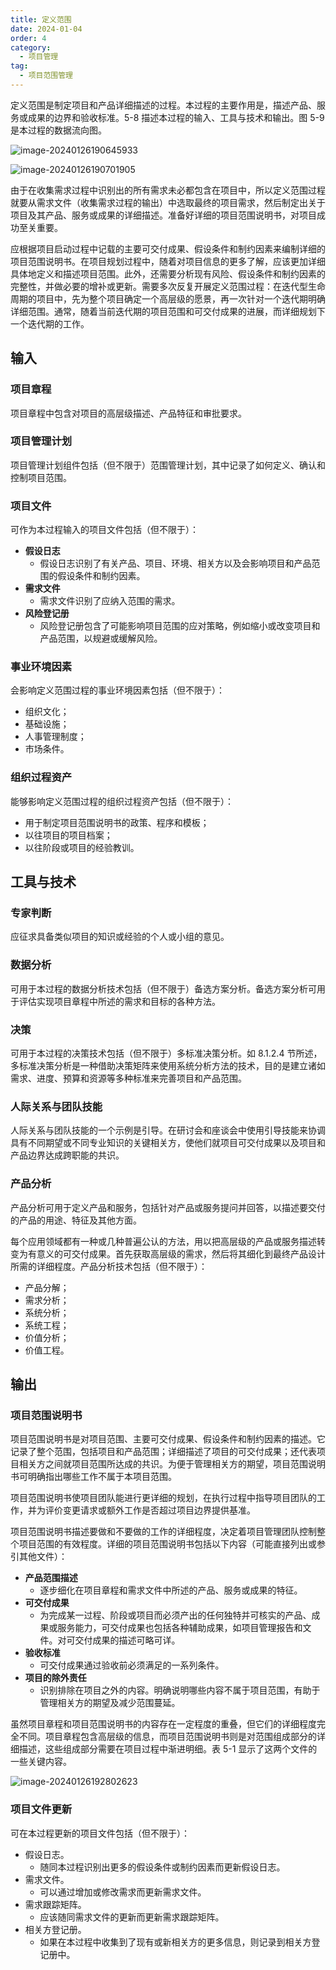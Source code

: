 ```yaml
---
title: 定义范围
date: 2024-01-04
order: 4
category:
  - 项目管理
tag:
  - 项目范围管理
---
```


定义范围是制定项目和产品详细描述的过程。本过程的主要作用是，描述产品、服务或成果的边界和验收标准。5-8 描述本过程的输入、工具与技术和输出。图 5-9 是本过程的数据流向图。

![image-20240126190645933](https://raw.githubusercontent.com/GodX-18/picBed/main/image-20240126190645933.png)

![image-20240126190701905](https://raw.githubusercontent.com/GodX-18/picBed/main/image-20240126190701905.png)

由于在收集需求过程中识别出的所有需求未必都包含在项目中，所以定义范围过程就要从需求文件（收集需求过程的输出）中选取最终的项目需求，然后制定出关于项目及其产品、服务或成果的详细描述。准备好详细的项目范围说明书，对项目成功至关重要。

应根据项目启动过程中记载的主要可交付成果、假设条件和制约因素来编制详细的项目范围说明书。在项目规划过程中，随着对项目信息的更多了解，应该更加详细具体地定义和描述项目范围。此外，还需要分析现有风险、假设条件和制约因素的完整性，并做必要的增补或更新。需要多次反复开展定义范围过程：在迭代型生命周期的项目中，先为整个项目确定一个高层级的愿景，再一次针对一个迭代期明确详细范围。通常，随着当前迭代期的项目范围和可交付成果的进展，而详细规划下一个迭代期的工作。

## 输入

### 项目章程

项目章程中包含对项目的高层级描述、产品特征和审批要求。

### 项目管理计划

项目管理计划组件包括（但不限于）范围管理计划，其中记录了如何定义、确认和控制项目范围。

### 项目文件

可作为本过程输入的项目文件包括（但不限于）：

* **假设日志**
  * 假设日志识别了有关产品、项目、环境、相关方以及会影响项目和产品范围的假设条件和制约因素。
* **需求文件**
  * 需求文件识别了应纳入范围的需求。
* **风险登记册**
  * 风险登记册包含了可能影响项目范围的应对策略，例如缩小或改变项目和产品范围，以规避或缓解风险。

### 事业环境因素

会影响定义范围过程的事业环境因素包括（但不限于）：

* 组织文化；
* 基础设施；
* 人事管理制度；
* 市场条件。

### 组织过程资产

能够影响定义范围过程的组织过程资产包括（但不限于）：

* 用于制定项目范围说明书的政策、程序和模板；
* 以往项目的项目档案；
* 以往阶段或项目的经验教训。

## 工具与技术

### 专家判断

应征求具备类似项目的知识或经验的个人或小组的意见。

### 数据分析

可用于本过程的数据分析技术包括（但不限于）备选方案分析。备选方案分析可用于评估实现项目章程中所述的需求和目标的各种方法。

### 决策

可用于本过程的决策技术包括（但不限于）多标准决策分析。如 8.1.2.4 节所述， 多标准决策分析是一种借助决策矩阵来使用系统分析方法的技术，目的是建立诸如需求、进度、预算和资源等多种标准来完善项目和产品范围。

### 人际关系与团队技能

人际关系与团队技能的一个示例是引导。在研讨会和座谈会中使用引导技能来协调具有不同期望或不同专业知识的关键相关方，使他们就项目可交付成果以及项目和产品边界达成跨职能的共识。

### 产品分析

产品分析可用于定义产品和服务，包括针对产品或服务提问并回答，以描述要交付的产品的用途、特征及其他方面。

每个应用领域都有一种或几种普遍公认的方法，用以把高层级的产品或服务描述转变为有意义的可交付成果。首先获取高层级的需求，然后将其细化到最终产品设计所需的详细程度。产品分析技术包括（但不限于）：

* 产品分解；
* 需求分析；
* 系统分析；
* 系统工程；
* 价值分析；
* 价值工程。

## 输出

### 项目范围说明书

项目范围说明书是对项目范围、主要可交付成果、假设条件和制约因素的描述。它记录了整个范围，包括项目和产品范围；详细描述了项目的可交付成果；还代表项目相关方之间就项目范围所达成的共识。为便于管理相关方的期望，项目范围说明书可明确指出哪些工作不属于本项目范围。

项目范围说明书使项目团队能进行更详细的规划，在执行过程中指导项目团队的工作，并为评价变更请求或额外工作是否超过项目边界提供基准。

项目范围说明书描述要做和不要做的工作的详细程度，决定着项目管理团队控制整个项目范围的有效程度。详细的项目范围说明书包括以下内容（可能直接列出或参引其他文件）：

* **产品范围描述**
  * 逐步细化在项目章程和需求文件中所述的产品、服务或成果的特征。
* **可交付成果**
  * 为完成某一过程、阶段或项目而必须产出的任何独特并可核实的产品、成果或服务能力，可交付成果也包括各种辅助成果，如项目管理报告和文件。对可交付成果的描述可略可详。
* **验收标准**
  * 可交付成果通过验收前必须满足的一系列条件。
* **项目的除外责任**
  *  识别排除在项目之外的内容。明确说明哪些内容不属于项目范围，有助于管理相关方的期望及减少范围蔓延。

虽然项目章程和项目范围说明书的内容存在一定程度的重叠，但它们的详细程度完全不同。项目章程包含高层级的信息，而项目范围说明书则是对范围组成部分的详细描述，这些组成部分需要在项目过程中渐进明细。表 5-1 显示了这两个文件的一些关键内容。

![image-20240126192802623](https://raw.githubusercontent.com/GodX-18/picBed/main/image-20240126192802623.png)

### 项目文件更新

可在本过程更新的项目文件包括（但不限于）：

* 假设日志。
  * 随同本过程识别出更多的假设条件或制约因素而更新假设日志。
* 需求文件。
  * 可以通过增加或修改需求而更新需求文件。
* 需求跟踪矩阵。
  * 应该随同需求文件的更新而更新需求跟踪矩阵。
* 相关方登记册。
  * 如果在本过程中收集到了现有或新相关方的更多信息，则记录到相关方登记册中。